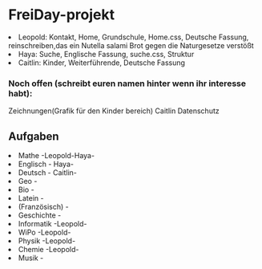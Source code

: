 # FreiDay-projekt

<li>Leopold: Kontakt, Home, Grundschule, Home.css, Deutsche Fassung, reinschreiben,das ein Nutella salami Brot gegen die Naturgesetze verstößt</li>

<li>Haya: Suche, Englische Fassung, suche.css, Struktur</li>

<li>Caitlin: Kinder, Weiterführende, Deutsche Fassung</li>

<h3>Noch offen (schreibt euren namen hinter wenn ihr interesse habt):</h3>

Zeichnungen(Grafik für den Kinder bereich) Caitlin
Datenschutz

<h2> Aufgaben </h2>
 <li> Mathe -Leopold-Haya-</li>
  <li> Englisch - Haya-</li>
  <li> Deutsch - Caitlin-</li>
  <li> Geo -</li>
  <li> Bio -</li>
  <li> Latein -</li>
  <li> (Französisch) -</li>
  <li> Geschichte -</li>
 <li>  Informatik -Leopold-</li>
  <li> WiPo -Leopold-</li>
  <li> Physik -Leopold-</li>
 <li>  Chemie -Leopold-</li>
  <li> Musik -</li>
  


